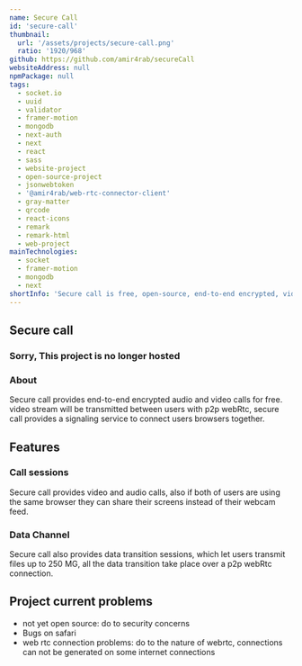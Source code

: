 ```yaml
---
name: Secure Call
id: 'secure-call'
thumbnail:
  url: '/assets/projects/secure-call.png'
  ratio: '1920/968'
github: https://github.com/amir4rab/secureCall
websiteAddress: null
npmPackage: null
tags:
  - socket.io
  - uuid
  - validator
  - framer-motion
  - mongodb
  - next-auth
  - next
  - react
  - sass
  - website-project
  - open-source-project
  - jsonwebtoken
  - '@amir4rab/web-rtc-connector-client'
  - gray-matter
  - qrcode
  - react-icons
  - remark
  - remark-html
  - web-project
mainTechnologies:
  - socket
  - framer-motion
  - mongodb
  - next
shortInfo: 'Secure call is free, open-source, end-to-end encrypted, video/audio calling website.'
---
```


## Secure call

### Sorry, This project is no longer hosted

### About

Secure call provides end-to-end encrypted audio and video calls for free. video stream will be transmitted between users with p2p webRtc, secure call provides a signaling service to connect users browsers together.

## Features

### Call sessions

Secure call provides video and audio calls, also if both of users are using the same browser they can share their screens instead of their webcam feed.

### Data Channel

Secure call also provides data transition sessions, which let users transmit files up to 250 MG, all the data transition take place over a p2p webRtc connection.

## Project current problems

- not yet open source: do to security concerns
- Bugs on safari
- web rtc connection problems: do to the nature of webrtc, connections can not be generated on some internet connections
